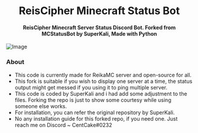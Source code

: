 <h1 align="center">ReisCipher Minecraft Status Bot</h1>
<h4 align="center">ReisCipher Minecraft Server Status Discord Bot. Forked from MCStatusBot by SuperKali, Made with Python</h3>


![Image](https://i.ibb.co/G2f8Rcb/ReikaMC.png)


### About
- This code is currently made for ReikaMC server and open-source for all. 
- This fork is suitable if you wish to display one server at a time, the status output might get messed if you using it to ping multiple server.
- This code is coded by SuperKali and i had add some adjustment to the files. Forking the repo is just to show some courtesy while using someone else works. 
- For installation, you can refer the original repository by SuperKali. 
- No any installation guide for this forked repo, if you need one. Just reach me on Discord ~ CentCake#0232
